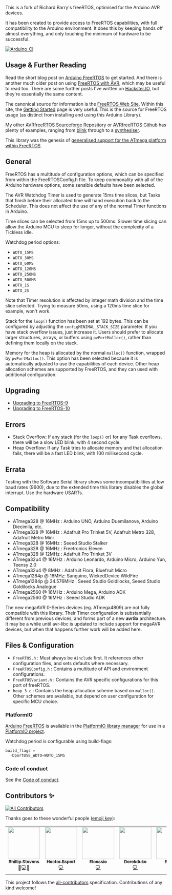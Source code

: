 This is a fork of Richard Barry's freeRTOS, optimised for the Arduino AVR devices.

It has been created to provide access to FreeRTOS capabilities, with full compatibility to the Arduino environment.
It does this by keeping hands off almost everything, and only touching the minimum of hardware to be successful.

[![Arduino_CI](https://github.com/feilipu/FreeRTOS_Library/workflows/Arduino_CI/badge.svg)](https://github.com/marketplace/actions/arduino_ci)

## Usage & Further Reading

Read the short blog post on [Arduino FreeRTOS](https://feilipu.me/2015/11/24/FreeRTOS/) to get started. And there is another much older post on using [FreeRTOS with AVR](https://feilipu.me/2011/09/22/freertos-and-libraries-for-avr-atmega/), which may be useful to read too. There are some further posts I've written on [Hackster.IO](https://www.hackster.io/feilipu), but they're essentially the same content.

The canonical source for information is the [FreeRTOS Web Site](https://www.freertos.org/). Within this site, the [Getting Started](https://www.freertos.org/FreeRTOS-quick-start-guide.html) page is very useful. This is the source for FreeRTOS usage (as distinct from installing and using this Arduino Library).

My other [AVRfreeRTOS Sourceforge Repository](https://sourceforge.net/projects/avrfreertos/) or [AVRfreeRTOS Github](https://github.com/feilipu/avrfreertos) has plenty of examples, ranging from [blink](https://sourceforge.net/projects/avrfreertos/files/MegaBlink/) through to a [synthesiser](https://sourceforge.net/projects/avrfreertos/files/GA_Synth/).

This library was the genesis of [generalised support for the ATmega platform within FreeRTOS](https://github.com/FreeRTOS/FreeRTOS-Kernel/pull/48).

## General

FreeRTOS has a multitude of configuration options, which can be specified from within the FreeRTOSConfig.h file.
To keep commonality with all of the Arduino hardware options, some sensible defaults have been selected.

The AVR Watchdog Timer is used to generate 15ms time slices, but Tasks that finish before their allocated time will hand execution back to the Scheduler. This does not affect the use of any of the normal Timer functions in Arduino.

Time slices can be selected from 15ms up to 500ms. Slower time slicing can allow the Arduino MCU to sleep for longer, without the complexity of a Tickless idle.

Watchdog period options:
* `WDTO_15MS`
* `WDTO_30MS`
* `WDTO_60MS`
* `WDTO_120MS`
* `WDTO_250MS`
* `WDTO_500MS`
* `WDTO_1S`
* `WDTO_2S`

Note that Timer resolution is affected by integer math division and the time slice selected. Trying to measure 50ms, using a 120ms time slice for example, won't work.

Stack for the `loop()` function has been set at 192 bytes. This can be configured by adjusting the `configMINIMAL_STACK_SIZE` parameter. If you have stack overflow issues, just increase it.
Users should prefer to allocate larger structures, arrays, or buffers using `pvPortMalloc()`, rather than defining them locally on the stack.

Memory for the heap is allocated by the normal `malloc()` function, wrapped by `pvPortMalloc()`.
This option has been selected because it is automatically adjusted to use the capabilities of each device.
Other heap allocation schemes are supported by FreeRTOS, and they can used with additional configuration.

## Upgrading

* [Upgrading to FreeRTOS-9](https://www.freertos.org/FreeRTOS-V9.html)
* [Upgrading to FreeRTOS-10](https://www.freertos.org/FreeRTOS-V10.html)

## Errors

* Stack Overflow: If any stack (for the `loop()` or) for any Task overflows, there will be a slow LED blink, with 4 second cycle.
* Heap Overflow: If any Task tries to allocate memory and that allocation fails, there will be a fast LED blink, with 100 millisecond cycle.

## Errata

Testing with the Software Serial library shows some incompatibilities at low baud rates (9600), due to the extended time this library disables the global interrupt. Use the hardware USARTs.

## Compatibility

  * ATmega328 @ 16MHz : Arduino UNO, Arduino Duemilanove, Arduino Diecimila, etc.
  * ATmega328 @ 16MHz : Adafruit Pro Trinket 5V, Adafruit Metro 328, Adafruit Metro Mini
  * ATmega328 @ 16MHz : Seeed Studio Stalker
  * ATmega328 @ 16MHz : Freetronics Eleven
  * ATmega328 @ 12MHz : Adafruit Pro Trinket 3V
  * ATmega32u4 @ 16MHz : Arduino Leonardo, Arduino Micro, Arduino Yun, Teensy 2.0
  * ATmega32u4 @ 8MHz : Adafruit Flora, Bluefruit Micro
  * ATmega1284p @ 16MHz: Sanguino, WickedDevice WildFire
  * ATmega1284p @ 24.576MHz : Seeed Studio Goldilocks, Seeed Studio Goldilocks Analogue
  * ATmega2560 @ 16MHz : Arduino Mega, Arduino ADK
  * ATmega2560 @ 16MHz : Seeed Studio ADK
  
The new megaAVR 0-Series devices (eg. ATmega4809) are not fully compatible with this library. Their Timer configuration is substantially different from previous devices, and forms part of a new __avr8x__ architecture. It may be a while until avr-libc is updated to include support for megaAVR devices, but when that happens further work will be added here.

## Files & Configuration

* `FreeRTOS.h` : Must always be `#include` first. It references other configuration files, and sets defaults where necessary.
* `FreeRTOSConfig.h` : Contains a multitude of API and environment configurations.
* `FreeRTOSVariant.h` : Contains the AVR specific configurations for this port of freeRTOS.
* `heap_3.c` : Contains the heap allocation scheme based on `malloc()`. Other schemes are available, but depend on user configuration for specific MCU choice.

### PlatformIO

[Arduino FreeRTOS](https://platformio.org/lib/show/507/FreeRTOS) is available in the [PlatformIO library manager](https://docs.platformio.org/en/latest/librarymanager/index.html) for use in a [PlatformIO project](https://docs.platformio.org/en/latest/projectconf/index.html).

Watchdog period is configurable using build-flags:

```python
build_flags =
  -DportUSE_WDTO=WDTO_15MS
```

### Code of conduct

See the [Code of conduct](https://github.com/feilipu/FreeRTOS_Library/blob/master/CODE_OF_CONDUCT.md).
## Contributors ✨

<!-- ALL-CONTRIBUTORS-BADGE:START - Do not remove or modify this section -->
[![All Contributors](https://img.shields.io/badge/all_contributors-5-orange.svg?style=flat-square)](#contributors-)
<!-- ALL-CONTRIBUTORS-BADGE:END -->

Thanks goes to these wonderful people ([emoji key](https://allcontributors.org/docs/en/emoji-key)):

<!-- ALL-CONTRIBUTORS-LIST:START - Do not remove or modify this section -->
<!-- prettier-ignore-start -->
<!-- markdownlint-disable -->
<table>
  <tr>
    <td align="center"><a href="https://feilipu.me/"><img src="https://avatars2.githubusercontent.com/u/3955592" width="100px;" alt=""/><br /><sub><b>Phillip Stevens</b></sub></a><br /><a title="Maintenance">🚧</a><a title="Code">💻</a><a title="Reviewed Pull Requests">👀</a></td>
    <td align="center"><a href="https://www.blackleg.es/"><img src="https://avatars1.githubusercontent.com/u/4323228" width="100px;" alt=""/><br /><sub><b>Hector Espert</b></sub></a><br /><a title="Code">💻</a></td>
    <td align="center"><a href="https://github.com/Floessie"><img src="https://avatars1.githubusercontent.com/u/10133457" width="100px;" alt=""/><br /><sub><b>Floessie</b></sub></a><br /><a title="Code">💻</a></td>
    <td align="center"><a href="https://github.com/Derekduke"><img src="https://avatars2.githubusercontent.com/u/30068270" width="100px;" alt=""/><br /><sub><b>Derekduke</b></sub></a><br /><a title="Code">💻</a></td>
    <td align="center"><a href="https://github.com/balaji"><img src="https://avatars2.githubusercontent.com/u/29356302" width="100px;" alt=""/><br /><sub><b>Balaji.V</b></sub></a><br /><a title="Code">💻</a></td>
  </tr>
</table>

<!-- markdownlint-enable -->
<!-- prettier-ignore-end -->
<!-- ALL-CONTRIBUTORS-LIST:END -->

This project follows the [all-contributors](https://github.com/all-contributors/all-contributors) specification. Contributions of any kind welcome!
